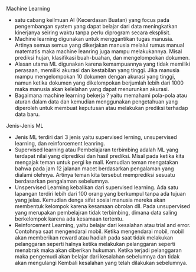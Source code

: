 Machine Learning
-	satu cabang keilmuan AI (Kecerdasan Buatan) yang focus pada pengembangan system yang dapat belajar dari data meningkatkan kinerjanya seiring waktu tanpa perlu diprogram secara eksplisit.
-	Machine learning digunakan untuk menggantikan tugas manusia. Artinya semua semua yang dikerjakan manusia melalui rumus manual matematis maka machine leanring juga mampu melakukannya. Misal prediksi hujan, klasifikasi buah-buahan, dan mengelompokan dokumen. 
-	Alasan utama ML digunakan karena kemampuannya yang tidak memiliki perasaan, memiliki akurasi dan kestabilan yang tinggi. Jika manusia mampu mengelompokan 10 dokumen dengan akurasi yang tinggi, namun ketika dokumen yang dikelompokan berjumlah lebih dari 1000 maka manusia akan kelelahan yang dapat menurunkan akurasi.
-	Bagaimana machine learning bekerja ? yaitu memahami pola-pola atau aturan dalam data dan kemudian menggunakan pengetahuan yang diperoleh untuk membuat keputusan atau melakukan prediksi terhadap data baru.

Jenis-Jenis ML
-	Jenis ML terdiri dari 3 jenis yaitu supervised lerning, unsupervised learning, dan reinforcement leanring.
  - Supervised learning atau Pembelajaran terbimbing adalah ML yang terdapat nilai yang diprediksi dan hasil prediksi. Misal pada ketika kita mengajak teman untuk pergi ke mall. Kemudian teman mengatakan bahwa pada jam 12 jalanan macet berdasarkan pengalaman yang dialami olehnya. Artinya teman kita tersebut memprediksi sesuatu berdasarkan pengalaman sebelumnya.
  - Unspervised Learning kebalikan dari supervised learning.  Ada satu lapangan terdiri lebih dari 100 orang yang berkumpul tanpa ada tujuan yang jelas. Kemudian denga sifat sosial manusia mereka akan membentuk kelompok karena kesamaan obrolan dll. Pada unsupervised yang merupakan pembelajran tidak terbimbing, dimana data saling berkelompok karena ada kesamaan tertentu.
  - Reinforcement Learning, yaitu belajar dari kesalahan atau trial and error. Contohnya saat mengendarai mobil. Ketika mengendarai mobil, mobil akan memberikan reward atau hadiah pada saat tidak melakukan pelanggaran seperti halnya ketika melakukan pelanggaran seperti menabrak maka akan diberikan hukuman. Ketika terjadi pelanggaran maka pengemudi akan belajar dari kesalahan sebelumnya dan tidak akan mengulangi Kembali kesalahan yang telah dilakukan sebelumnya. 

